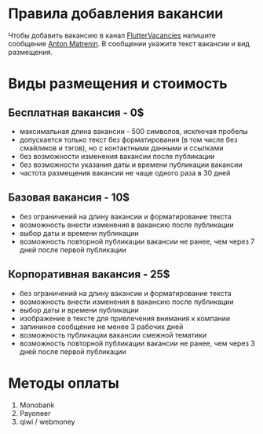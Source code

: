 # Правила добавления вакансии

Чтобы добавить вакансию в канал [FlutterVacancies](https://t.me/fluttervacancies) напишите сообщение [Anton Matrenin](http://t.me/matreninAnton). В сообщении укажите текст вакансии и вид размещения.

# Виды размещения и стоимость

## Бесплатная вакансия - 0$

* максимальная длина вакансии - 500 символов, исключая пробелы
* допускается только текст без форматирования (в том числе без смайликов и тэгов), но с контактными данными и ссылками
* без возможности изменения вакансии после публикации
* без возможности указания даты и времени публикации вакансии
* частота размещения вакансии не чаще одного раза в 30 дней

## Базовая вакансия - 10$

* без ограничений на длину вакансии и форматирование текста
* возможность внести изменения в вакансию после публикации
* выбор даты и времени публикации
* возможность повторной публикации вакансии не ранее, чем через 7 дней после первой публикации

## Корпоративная вакансия - 25$

* без ограничений на длину вакансии и форматирование текста
* возможность внести изменения в вакансию после публикации
* выбор даты и времени публикации
* изображение в тексте для привлечения внимания к компании
* запининое сообщение не менее 3 рабочих дней
* возможность публикации вакансии смежной тематики
* возможность повторной публикации вакансии не ранее, чем через 3 дней после первой публикации

# Методы оплаты

1. Monobank
1. Payoneer
1. qiwi / webmoney